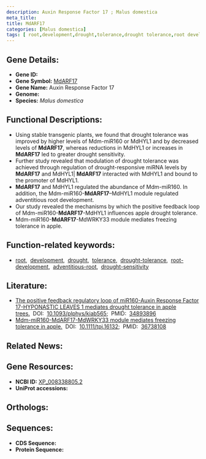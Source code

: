 ```yaml
---
description: Auxin Response Factor 17 ; Malus domestica
meta_title:
title: MdARF17
categories: [Malus domestica]
tags: [ root,development,drought,tolerance,drought tolerance,root development,adventitious root,drought sensitivity ]
---
```


## Gene Details:
- **Gene ID:** []()
- **Gene Symbol:** <u>MdARF17</u>
- **Gene Name:** Auxin Response Factor 17
- **Genome:** []()
- **Species:** *Malus domestica*

## Functional Descriptions:
   - Using stable transgenic plants, we found that drought tolerance was improved by higher levels of Mdm-miR160 or MdHYL1 and by decreased levels of **MdARF17**, whereas reductions in MdHYL1 or increases in **MdARF17** led to greater drought sensitivity.
   - Further study revealed that modulation of drought tolerance was achieved through regulation of drought-responsive miRNA levels by **MdARF17** and MdHYL1| **MdARF17** interacted with MdHYL1 and bound to the promoter of MdHYL1.
   - **MdARF17** and MdHYL1 regulated the abundance of Mdm-miR160. In addition, the Mdm-miR160-**MdARF17**–MdHYL1 module regulated adventitious root development.
   - Our study revealed the mechanisms by which the positive feedback loop of Mdm-miR160-**MdARF17**-MdHYL1 influences apple drought tolerance.
   - Mdm-miR160-**MdARF17**-MdWRKY33 module mediates freezing tolerance in apple.

## Function-related keywords:
   - [root](/tags/root/),&nbsp;&nbsp;[development](/tags/development/),&nbsp;&nbsp;[drought](/tags/drought/),&nbsp;&nbsp;[tolerance](/tags/tolerance/),&nbsp;&nbsp;[drought-tolerance](/tags/drought-tolerance/),&nbsp;&nbsp;[root-development](/tags/root-development/),&nbsp;&nbsp;[adventitious-root](/tags/adventitious-root/),&nbsp;&nbsp;[drought-sensitivity](/tags/drought-sensitivity/)

## Literature:
   - [The positive feedback regulatory loop of miR160-Auxin Response Factor 17-HYPONASTIC LEAVES 1 mediates drought tolerance in apple trees.](https://doi.org/10.1093/plphys/kiab565)&nbsp;&nbsp;DOI:&nbsp;&nbsp;[10.1093/plphys/kiab565](https://doi.org/10.1093/plphys/kiab565);&nbsp;&nbsp;PMID:&nbsp;&nbsp;[34893896](https://pubmed.ncbi.nlm.nih.gov/34893896/)
   - [Mdm-miR160-MdARF17-MdWRKY33 module mediates freezing tolerance in apple.](https://doi.org/10.1111/tpj.16132)&nbsp;&nbsp;DOI:&nbsp;&nbsp;[10.1111/tpj.16132](https://doi.org/10.1111/tpj.16132);&nbsp;&nbsp;PMID:&nbsp;&nbsp;[36738108](https://pubmed.ncbi.nlm.nih.gov/36738108/)

## Related News:

## Gene Resources:
- **NCBI ID:**  [XP_008338805.2](https://www.ncbi.nlm.nih.gov/gene/?term=XP_008338805.2)
- **UniProt accessions:**  [](https://www.uniprot.org/uniprotkb//entry)

## Orthologs:

## Sequences:
- **CDS Sequence:**
- **Protein Sequence:**
